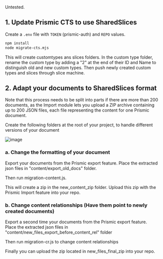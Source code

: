 Untested.

## 1. Update Prismic CTS to use SharedSlices

Create a `.env` file with `TOKEN` (prismic-auth) and `REPO` values.

```bash
npm install
node migrate-cts.mjs
````

This will create customtypes ans slices folders.
In the custom type folder, rename the custom type by adding a "2" at the end of their ID and Name to distinguish old and new custom types.
Then push newly created custom types and slices through slice machine.

## 2. Adapt your documents to SharedSlices format

Note that this process needs to be split into parts if there are more than 200 documents, as the Import module lets you upload a ZIP archive containing up to 200 JSON files, each file representing the content for one Prismic document.

Create the following folders at the root of your project, to handle different versions of your document

![image](https://user-images.githubusercontent.com/89452979/141962485-128051db-a357-45f4-9046-b6afbd9f8855.png)

### a. Change the formatting of your document
 
Export your documents from the Prismic export feature. 
Place the extracted json files in "content/export_old_docs" folder.

Then run migration-content.js.

This will create a zip in the new_content_zip folder.
Upload this zip with the Prismic Import feature into your repo.

### b. Change content relationships (Have them point to newly created documents)

Export a second time your documents from the Prismic export feature. 
Place the extracted json files in "content/new_files_export_before_content_rel" folder

Then run migration-cr.js to change content relationships

Finally you can upload the zip located in new_files_final_zip into your repo.
